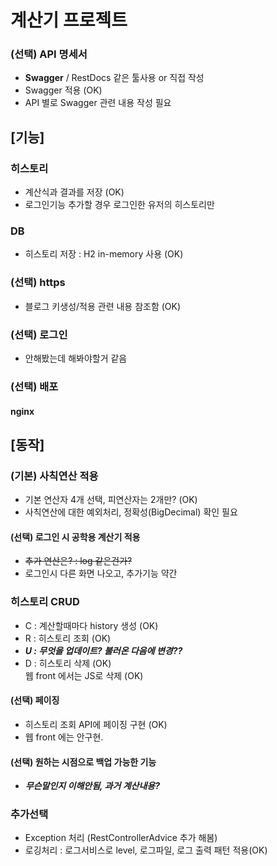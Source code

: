# 계산기 프로젝트

### (선택) API 명세서
- **Swagger** / RestDocs 같은 툴사용 or 직접 작성
- Swagger 적용 (OK)
- API 별로 Swagger 관련 내용 작성 필요

## [기능]
### 히스토리
- 계산식과 결과를 저장 (OK)
- 로그인기능 추가할 경우 로그인한 유저의 히스토리만 
### DB
- 히스토리 저장 : H2 in-memory 사용 (OK)

### (선택) https
- 블로그 키생성/적용 관련 내용 참조함 (OK)
### (선택) 로그인
- 안해봤는데 해봐야할거 같음
### (선택) 배포
#### nginx

## [동작]
### (기본) 사칙연산 적용
- 기본 연산자 4개 선택, 피연산자는 2개만? (OK)
- 사칙연산에 대한 예외처리, 정확성(BigDecimal) 확인 필요

#### (선택) 로그인 시 공학용 계산기 적용
- ~~추가 연산은? : log 같은건가?~~
- 로그인시 다른 화면 나오고, 추가기능 약간

### 히스토리 CRUD
- C : 계산할때마다 history 생성 (OK)
- R : 히스토리 조회 (OK)
- _**U : 무엇을 업데이트? 불러온 다음에 변경??**_
- D : 히스토리 삭제 (OK)  
      웹 front 에서는 JS로 삭제 (OK)
#### (선택) 페이징
- 히스토리 조회 API에 페이징 구현 (OK) 
- 웹 front 에는 안구현.
#### (선택) 원하는 시점으로 백업 가능한 기능
- _**무슨말인지 이해안됨, 과거 계산내용?**_

### 추가선택
- Exception 처리 (RestControllerAdvice 추가 해봄)
- 로깅처리 : 로그서비스로 level, 로그파일, 로그 출력 패턴 적용(OK)